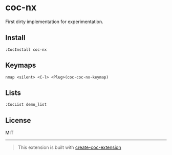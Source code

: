 # coc-nx

First dirty implementation for experimentation.

## Install

`:CocInstall coc-nx`

## Keymaps

`nmap <silent> <C-l> <Plug>(coc-coc-nx-keymap)`

## Lists

`:CocList demo_list`

## License

MIT

---

> This extension is built with [create-coc-extension](https://github.com/fannheyward/create-coc-extension)
